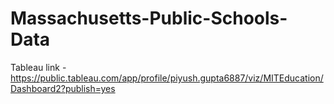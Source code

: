 # Massachusetts-Public-Schools-Data
Tableau link - https://public.tableau.com/app/profile/piyush.gupta6887/viz/MITEducation/Dashboard2?publish=yes
